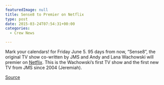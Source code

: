```yaml
---
featuredImage: null
title: Sense8 to Premier on Netflix
type: post
date: 2015-03-24T07:54:31+00:00
categories:
  - Crew News

---
```

Mark your calendars! for Friday June 5. 95 days from now, &#8220;Sense8&#8221;, the original TV show co-written by JMS and Andy and Lana Wachowski will premier on [Netflix][1]. This is the Wachowski&#8217;s first TV show and the first new TV from JMS since 2004 (Jeremiah).

[Source][2]

 [1]: https://www.netflix.com
 [2]: http://spinoff.comicbookresources.com/2015/03/02/jms-and-wachowskis-sense8-gets-june-premiere-on-netflix/
